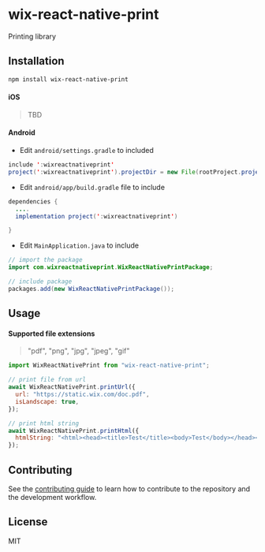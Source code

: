 # wix-react-native-print

Printing library

## Installation

```sh
npm install wix-react-native-print
```

#### iOS

> TBD

#### Android
- Edit `android/settings.gradle` to included

```java
include ':wixreactnativeprint'
project(':wixreactnativeprint').projectDir = new File(rootProject.projectDir,'../node_modules/wix-react-native-print/android')
```

- Edit `android/app/build.gradle` file to include

```java
dependencies {
  ....
  implementation project(':wixreactnativeprint')

}
```

- Edit `MainApplication.java` to include

```java
// import the package
import com.wixreactnativeprint.WixReactNativePrintPackage;

// include package
packages.add(new WixReactNativePrintPackage());
```

## Usage

#### Supported file extensions

>  "pdf", "png", "jpg", "jpeg", "gif"

```js
import WixReactNativePrint from "wix-react-native-print";

// print file from url
await WixReactNativePrint.printUrl({
  url: "https://static.wix.com/doc.pdf",
  isLandscape: true,
});

// print html string
await WixReactNativePrint.printHtml({
  htmlString: "<html><head><title>Test</title><body>Test</body></head></html>",
});
```

## Contributing

See the [contributing guide](CONTRIBUTING.md) to learn how to contribute to the repository and the development workflow.

## License

MIT
